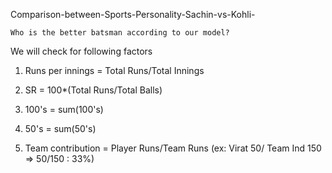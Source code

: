 Comparison-between-Sports-Personality-Sachin-vs-Kohli-
    
    
    Who is the better batsman according to our model?


  We will check for following factors

  
  
  
  
1. Runs per innings = Total Runs/Total Innings

  
  
  
2.  SR = 100*(Total Runs/Total Balls)
  
  
3. 100's = sum(100's)
  
  
4.  50's = sum(50's)
  
  
5.  Team contribution = Player Runs/Team Runs (ex: Virat 50/ Team Ind 150 => 50/150 : 33%)
